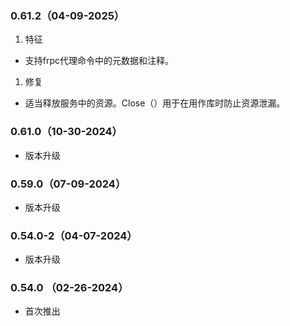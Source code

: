 ### 0.61.2（04-09-2025）

1. 特征

  - 支持frpc代理命令中的元数据和注释。

1. 修复

  - 适当释放服务中的资源。Close（）用于在用作库时防止资源泄漏。

### 0.61.0（10-30-2024）

- 版本升级

### 0.59.0（07-09-2024）

- 版本升级

### 0.54.0-2（04-07-2024）

- 版本升级

### 0.54.0 （02-26-2024）

- 首次推出
